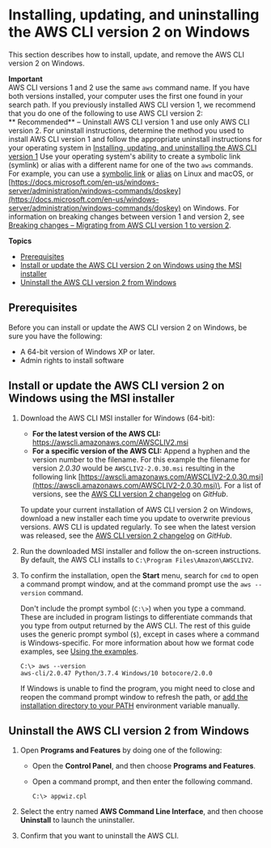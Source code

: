 # Installing, updating, and uninstalling the AWS CLI version 2 on Windows<a name="install-cliv2-windows"></a>

This section describes how to install, update, and remove the AWS CLI version 2 on Windows\.

**Important**  
AWS CLI versions 1 and 2 use the same `aws` command name\. If you have both versions installed, your computer uses the first one found in your search path\. If you previously installed AWS CLI version 1, we recommend that you do one of the following to use AWS CLI version 2:  
** Recommended** – Uninstall AWS CLI version 1 and use only AWS CLI version 2\. For uninstall instructions, determine the method you used to install AWS CLI version 1 and follow the appropriate uninstall instructions for your operating system in [Installing, updating, and uninstalling the AWS CLI version 1](install-cliv1.md)
Use your operating system's ability to create a symbolic link \(symlink\) or alias with a different name for one of the two `aws` commands\. For example, you can use a [symbolic link](https://www.linux.com/tutorials/understanding-linux-links/) or [alias](https://www.linux.com/tutorials/aliases-diy-shell-commands/) on Linux and macOS, or [https://docs.microsoft.com/en-us/windows-server/administration/windows-commands/doskey](https://docs.microsoft.com/en-us/windows-server/administration/windows-commands/doskey) on Windows\.
For information on breaking changes between version 1 and version 2, see [Breaking changes – Migrating from AWS CLI version 1 to version 2](cliv2-migration.md)\.

**Topics**
+ [Prerequisites](#cliv2-windows-prereq)
+ [Install or update the AWS CLI version 2 on Windows using the MSI installer](#cliv2-windows-install)
+ [Uninstall the AWS CLI version 2 from Windows](#cliv2-windows-remove)

## Prerequisites<a name="cliv2-windows-prereq"></a>

Before you can install or update the AWS CLI version 2 on Windows, be sure you have the following:
+ A 64\-bit version of Windows XP or later\.
+ Admin rights to install software

## Install or update the AWS CLI version 2 on Windows using the MSI installer<a name="cliv2-windows-install"></a>

1. Download the AWS CLI MSI installer for Windows \(64\-bit\):
   + **For the latest version of the AWS CLI:** [https://awscli\.amazonaws\.com/AWSCLIV2\.msi](https://awscli.amazonaws.com/AWSCLIV2.msi)
   + **For a specific version of the AWS CLI:** Append a hyphen and the version number to the filename\. For this example the filename for version *2\.0\.30* would be `AWSCLIV2-2.0.30.msi` resulting in the following link [https://awscli.amazonaws.com/AWSCLIV2-2.0.30.msi](https://awscli.amazonaws.com/AWSCLIV2-2.0.30.msi)\. For a list of versions, see the [AWS CLI version 2 changelog](https://github.com/aws/aws-cli/blob/v2/CHANGELOG.rst) on *GitHub*\.

   To update your current installation of AWS CLI version 2 on Windows, download a new installer each time you update to overwrite previous versions\. AWS CLI is updated regularly\. To see when the latest version was released, see the [AWS CLI version 2 changelog](https://github.com/aws/aws-cli/blob/v2/CHANGELOG.rst) on *GitHub*\. 

1. Run the downloaded MSI installer and follow the on\-screen instructions\. By default, the AWS CLI installs to `C:\Program Files\Amazon\AWSCLIV2`\.

1. To confirm the installation, open the **Start** menu, search for `cmd` to open a command prompt window, and at the command prompt use the `aws --version` command\. 

   Don't include the prompt symbol \(`C:\>`\) when you type a command\. These are included in program listings to differentiate commands that you type from output returned by the AWS CLI\. The rest of this guide uses the generic prompt symbol \(`$`\), except in cases where a command is Windows\-specific\. For more information about how we format code examples, see [Using the examples](cli-chap-welcome.md#cli-using-examples)\.

   ```
   C:\> aws --version
   aws-cli/2.0.47 Python/3.7.4 Windows/10 botocore/2.0.0
   ```

   If Windows is unable to find the program, you might need to close and reopen the command prompt window to refresh the path, or [add the installation directory to your PATH](install-windows.md#awscli-install-windows-path) environment variable manually\.

## Uninstall the AWS CLI version 2 from Windows<a name="cliv2-windows-remove"></a>

1. Open **Programs and Features** by doing one of the following:
   + Open the **Control Panel**, and then choose **Programs and Features**\.
   + Open a command prompt, and then enter the following command\.

     ```
     C:\> appwiz.cpl
     ```

1. Select the entry named **AWS Command Line Interface**, and then choose **Uninstall** to launch the uninstaller\.

1. Confirm that you want to uninstall the AWS CLI\.